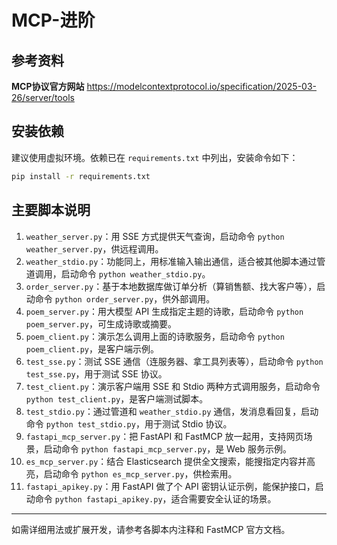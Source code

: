 # MCP-进阶



## 参考资料

**MCP协议官方网站**
https://modelcontextprotocol.io/specification/2025-03-26/server/tools

## 安装依赖

建议使用虚拟环境。依赖已在 `requirements.txt` 中列出，安装命令如下：

```bash
pip install -r requirements.txt
```

## 主要脚本说明

1. `weather_server.py`：用 SSE 方式提供天气查询，启动命令 `python weather_server.py`，供远程调用。
2. `weather_stdio.py`：功能同上，用标准输入输出通信，适合被其他脚本通过管道调用，启动命令 `python weather_stdio.py`。
3. `order_server.py`：基于本地数据库做订单分析（算销售额、找大客户等），启动命令 `python order_server.py`，供外部调用。
4. `poem_server.py`：用大模型 API 生成指定主题的诗歌，启动命令 `python poem_server.py`，可生成诗歌或摘要。
5. `poem_client.py`：演示怎么调用上面的诗歌服务，启动命令 `python poem_client.py`，是客户端示例。
6. `test_sse.py`：测试 SSE 通信（连服务器、拿工具列表等），启动命令 `python test_sse.py`，用于测试 SSE 协议。
7. `test_client.py`：演示客户端用 SSE 和 Stdio 两种方式调用服务，启动命令 `python test_client.py`，是客户端测试脚本。
8. `test_stdio.py`：通过管道和 `weather_stdio.py` 通信，发消息看回复，启动命令 `python test_stdio.py`，用于测试 Stdio 协议。
9. `fastapi_mcp_server.py`：把 FastAPI 和 FastMCP 放一起用，支持网页场景，启动命令 `python fastapi_mcp_server.py`，是 Web 服务示例。
10. `es_mcp_server.py`：结合 Elasticsearch 提供全文搜索，能搜指定内容并高亮，启动命令 `python es_mcp_server.py`，供检索用。
11. `fastapi_apikey.py`：用 FastAPI 做了个 API 密钥认证示例，能保护接口，启动命令 `python fastapi_apikey.py`，适合需要安全认证的场景。

---

如需详细用法或扩展开发，请参考各脚本内注释和 FastMCP 官方文档。
